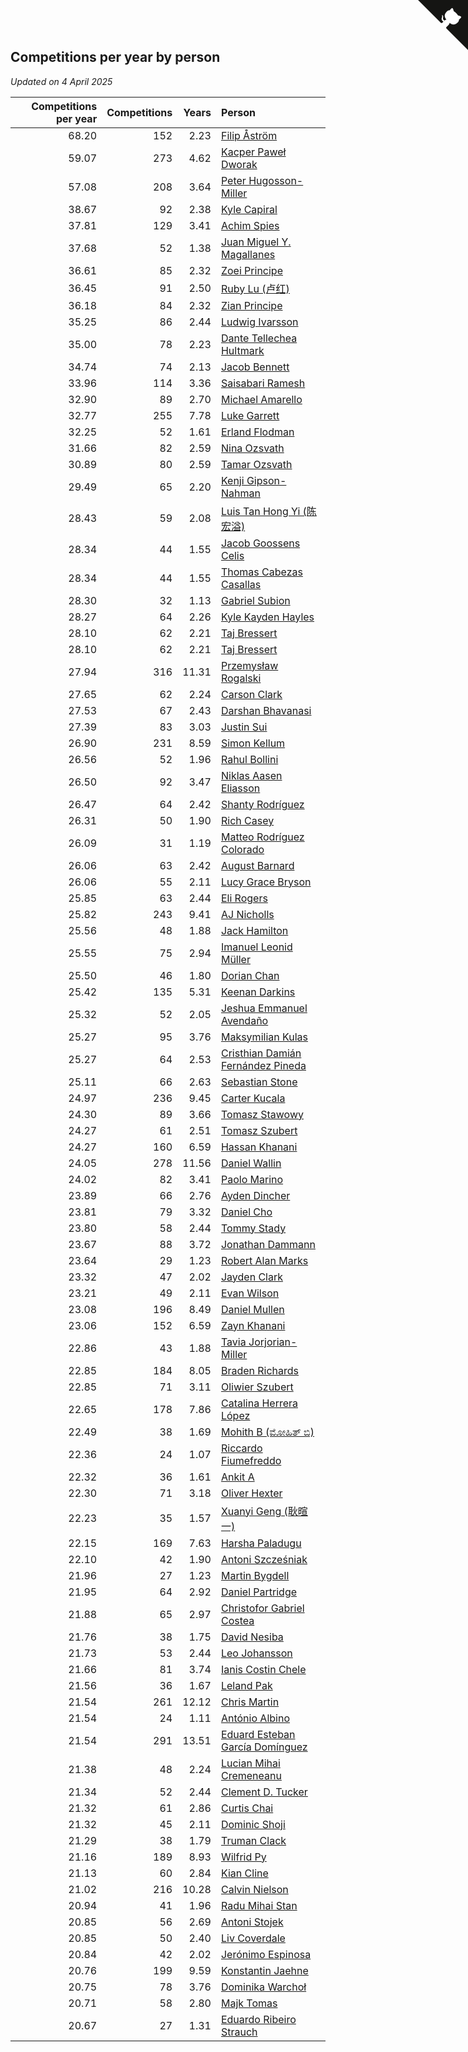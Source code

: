 ## Competitions per year by person

*Updated on  4 April 2025*

| Competitions per year | Competitions | Years | Person |
| ---: | ---: | ---: | :--- |
| 68.20 | 152 | 2.23 | [Filip Åström](https://www.worldcubeassociation.org/persons/2023ASTR01) |
| 59.07 | 273 | 4.62 | [Kacper Paweł Dworak](https://www.worldcubeassociation.org/persons/2020DWOR01) |
| 57.08 | 208 | 3.64 | [Peter Hugosson-Miller](https://www.worldcubeassociation.org/persons/2021HUGO01) |
| 38.67 | 92 | 2.38 | [Kyle Capiral](https://www.worldcubeassociation.org/persons/2022CAPI02) |
| 37.81 | 129 | 3.41 | [Achim Spies](https://www.worldcubeassociation.org/persons/2021SPIE01) |
| 37.68 | 52 | 1.38 | [Juan Miguel Y. Magallanes](https://www.worldcubeassociation.org/persons/2023MAGA09) |
| 36.61 | 85 | 2.32 | [Zoei Principe](https://www.worldcubeassociation.org/persons/2022PRIN09) |
| 36.45 | 91 | 2.50 | [Ruby Lu (卢红)](https://www.worldcubeassociation.org/persons/2022LURU01) |
| 36.18 | 84 | 2.32 | [Zian Principe](https://www.worldcubeassociation.org/persons/2022PRIN08) |
| 35.25 | 86 | 2.44 | [Ludwig Ivarsson](https://www.worldcubeassociation.org/persons/2022IVAR01) |
| 35.00 | 78 | 2.23 | [Dante Tellechea Hultmark](https://www.worldcubeassociation.org/persons/2023HULT01) |
| 34.74 | 74 | 2.13 | [Jacob Bennett](https://www.worldcubeassociation.org/persons/2023BENN04) |
| 33.96 | 114 | 3.36 | [Saisabari Ramesh](https://www.worldcubeassociation.org/persons/2021RAME01) |
| 32.90 | 89 | 2.70 | [Michael Amarello](https://www.worldcubeassociation.org/persons/2022AMAR09) |
| 32.77 | 255 | 7.78 | [Luke Garrett](https://www.worldcubeassociation.org/persons/2017GARR05) |
| 32.25 | 52 | 1.61 | [Erland Flodman](https://www.worldcubeassociation.org/persons/2023FLOD01) |
| 31.66 | 82 | 2.59 | [Nina Ozsvath](https://www.worldcubeassociation.org/persons/2022OZSV03) |
| 30.89 | 80 | 2.59 | [Tamar Ozsvath](https://www.worldcubeassociation.org/persons/2022OZSV04) |
| 29.49 | 65 | 2.20 | [Kenji Gipson-Nahman](https://www.worldcubeassociation.org/persons/2023GIPS01) |
| 28.43 | 59 | 2.08 | [Luis Tan Hong Yi (陈宏溢)](https://www.worldcubeassociation.org/persons/2023YILU01) |
| 28.34 | 44 | 1.55 | [Jacob Goossens Celis](https://www.worldcubeassociation.org/persons/2023CELI06) |
| 28.34 | 44 | 1.55 | [Thomas Cabezas Casallas](https://www.worldcubeassociation.org/persons/2023CASA08) |
| 28.30 | 32 | 1.13 | [Gabriel Subion](https://www.worldcubeassociation.org/persons/2024SUBI01) |
| 28.27 | 64 | 2.26 | [Kyle Kayden Hayles](https://www.worldcubeassociation.org/persons/2022HAYL02) |
| 28.10 | 62 | 2.21 | [Taj Bressert](https://www.worldcubeassociation.org/persons/2023BRES01) |
| 28.10 | 62 | 2.21 | [Taj Bressert](https://www.worldcubeassociation.org/persons/2023BRES01) |
| 27.94 | 316 | 11.31 | [Przemysław Rogalski](https://www.worldcubeassociation.org/persons/2013ROGA02) |
| 27.65 | 62 | 2.24 | [Carson Clark](https://www.worldcubeassociation.org/persons/2023CLAR02) |
| 27.53 | 67 | 2.43 | [Darshan Bhavanasi](https://www.worldcubeassociation.org/persons/2022BHAV01) |
| 27.39 | 83 | 3.03 | [Justin Sui](https://www.worldcubeassociation.org/persons/2022SUIJ01) |
| 26.90 | 231 | 8.59 | [Simon Kellum](https://www.worldcubeassociation.org/persons/2016KELL12) |
| 26.56 | 52 | 1.96 | [Rahul Bollini](https://www.worldcubeassociation.org/persons/2023BOLL01) |
| 26.50 | 92 | 3.47 | [Niklas Aasen Eliasson](https://www.worldcubeassociation.org/persons/2021ELIA01) |
| 26.47 | 64 | 2.42 | [Shanty Rodríguez](https://www.worldcubeassociation.org/persons/2022CUBI01) |
| 26.31 | 50 | 1.90 | [Rich Casey](https://www.worldcubeassociation.org/persons/2023CASE06) |
| 26.09 | 31 | 1.19 | [Matteo Rodríguez Colorado](https://www.worldcubeassociation.org/persons/2024COLO04) |
| 26.06 | 63 | 2.42 | [August Barnard](https://www.worldcubeassociation.org/persons/2022BARN21) |
| 26.06 | 55 | 2.11 | [Lucy Grace Bryson](https://www.worldcubeassociation.org/persons/2023BRYS01) |
| 25.85 | 63 | 2.44 | [Eli Rogers](https://www.worldcubeassociation.org/persons/2022ROGE05) |
| 25.82 | 243 | 9.41 | [AJ Nicholls](https://www.worldcubeassociation.org/persons/2015NICH04) |
| 25.56 | 48 | 1.88 | [Jack Hamilton](https://www.worldcubeassociation.org/persons/2023HAMI08) |
| 25.55 | 75 | 2.94 | [Imanuel Leonid Müller](https://www.worldcubeassociation.org/persons/2022MULL02) |
| 25.50 | 46 | 1.80 | [Dorian Chan](https://www.worldcubeassociation.org/persons/2023DORI01) |
| 25.42 | 135 | 5.31 | [Keenan Darkins](https://www.worldcubeassociation.org/persons/2019DARK02) |
| 25.32 | 52 | 2.05 | [Jeshua Emmanuel Avendaño](https://www.worldcubeassociation.org/persons/2023AVEN01) |
| 25.27 | 95 | 3.76 | [Maksymilian Kulas](https://www.worldcubeassociation.org/persons/2021KULA02) |
| 25.27 | 64 | 2.53 | [Cristhian Damián Fernández Pineda](https://www.worldcubeassociation.org/persons/2022PINE05) |
| 25.11 | 66 | 2.63 | [Sebastian Stone](https://www.worldcubeassociation.org/persons/2022STON09) |
| 24.97 | 236 | 9.45 | [Carter Kucala](https://www.worldcubeassociation.org/persons/2015KUCA01) |
| 24.30 | 89 | 3.66 | [Tomasz Stawowy](https://www.worldcubeassociation.org/persons/2021STAW01) |
| 24.27 | 61 | 2.51 | [Tomasz Szubert](https://www.worldcubeassociation.org/persons/2022SZUB02) |
| 24.27 | 160 | 6.59 | [Hassan Khanani](https://www.worldcubeassociation.org/persons/2018KHAN26) |
| 24.05 | 278 | 11.56 | [Daniel Wallin](https://www.worldcubeassociation.org/persons/2013WALL03) |
| 24.02 | 82 | 3.41 | [Paolo Marino](https://www.worldcubeassociation.org/persons/2021MARI04) |
| 23.89 | 66 | 2.76 | [Ayden Dincher](https://www.worldcubeassociation.org/persons/2022DINC01) |
| 23.81 | 79 | 3.32 | [Daniel Cho](https://www.worldcubeassociation.org/persons/2021CHOD01) |
| 23.80 | 58 | 2.44 | [Tommy Stady](https://www.worldcubeassociation.org/persons/2022STAD01) |
| 23.67 | 88 | 3.72 | [Jonathan Dammann](https://www.worldcubeassociation.org/persons/2021DAMM01) |
| 23.64 | 29 | 1.23 | [Robert Alan Marks](https://www.worldcubeassociation.org/persons/2024MARK03) |
| 23.32 | 47 | 2.02 | [Jayden Clark](https://www.worldcubeassociation.org/persons/2023CLAR13) |
| 23.21 | 49 | 2.11 | [Evan Wilson](https://www.worldcubeassociation.org/persons/2023WILS11) |
| 23.08 | 196 | 8.49 | [Daniel Mullen](https://www.worldcubeassociation.org/persons/2016MULL04) |
| 23.06 | 152 | 6.59 | [Zayn Khanani](https://www.worldcubeassociation.org/persons/2018KHAN28) |
| 22.86 | 43 | 1.88 | [Tavia Jorjorian-Miller](https://www.worldcubeassociation.org/persons/2023JORJ01) |
| 22.85 | 184 | 8.05 | [Braden Richards](https://www.worldcubeassociation.org/persons/2017RICH02) |
| 22.85 | 71 | 3.11 | [Oliwier Szubert](https://www.worldcubeassociation.org/persons/2022SZUB01) |
| 22.65 | 178 | 7.86 | [Catalina Herrera López](https://www.worldcubeassociation.org/persons/2017LOPE31) |
| 22.49 | 38 | 1.69 | [Mohith B (ಮೋಹಿತ್ ಬಿ)](https://www.worldcubeassociation.org/persons/2023BMOH01) |
| 22.36 | 24 | 1.07 | [Riccardo Fiumefreddo](https://www.worldcubeassociation.org/persons/2024RICC01) |
| 22.32 | 36 | 1.61 | [Ankit A](https://www.worldcubeassociation.org/persons/2023AANK01) |
| 22.30 | 71 | 3.18 | [Oliver Hexter](https://www.worldcubeassociation.org/persons/2022HEXT01) |
| 22.23 | 35 | 1.57 | [Xuanyi Geng (耿暄一)](https://www.worldcubeassociation.org/persons/2023GENG02) |
| 22.15 | 169 | 7.63 | [Harsha Paladugu](https://www.worldcubeassociation.org/persons/2017PALA08) |
| 22.10 | 42 | 1.90 | [Antoni Szcześniak](https://www.worldcubeassociation.org/persons/2023SZCZ04) |
| 21.96 | 27 | 1.23 | [Martin Bygdell](https://www.worldcubeassociation.org/persons/2024BYGD01) |
| 21.95 | 64 | 2.92 | [Daniel Partridge](https://www.worldcubeassociation.org/persons/2022PART02) |
| 21.88 | 65 | 2.97 | [Christofor Gabriel Costea](https://www.worldcubeassociation.org/persons/2022COST03) |
| 21.76 | 38 | 1.75 | [David Nesiba](https://www.worldcubeassociation.org/persons/2023NESI01) |
| 21.73 | 53 | 2.44 | [Leo Johansson](https://www.worldcubeassociation.org/persons/2022JOHA08) |
| 21.66 | 81 | 3.74 | [Ianis Costin Chele](https://www.worldcubeassociation.org/persons/2021CHEL01) |
| 21.56 | 36 | 1.67 | [Leland Pak](https://www.worldcubeassociation.org/persons/2023PAKL02) |
| 21.54 | 261 | 12.12 | [Chris Martin](https://www.worldcubeassociation.org/persons/2013MART03) |
| 21.54 | 24 | 1.11 | [António Albino](https://www.worldcubeassociation.org/persons/2024ALBI01) |
| 21.54 | 291 | 13.51 | [Eduard Esteban García Domínguez](https://www.worldcubeassociation.org/persons/2011EDUA01) |
| 21.38 | 48 | 2.24 | [Lucian Mihai Cremeneanu](https://www.worldcubeassociation.org/persons/2023CREM01) |
| 21.34 | 52 | 2.44 | [Clement D. Tucker](https://www.worldcubeassociation.org/persons/2022TUCK09) |
| 21.32 | 61 | 2.86 | [Curtis Chai](https://www.worldcubeassociation.org/persons/2022CHAI02) |
| 21.32 | 45 | 2.11 | [Dominic Shoji](https://www.worldcubeassociation.org/persons/2023SHOJ01) |
| 21.29 | 38 | 1.79 | [Truman Clack](https://www.worldcubeassociation.org/persons/2023CLAC02) |
| 21.16 | 189 | 8.93 | [Wilfrid Py](https://www.worldcubeassociation.org/persons/2016PYWI01) |
| 21.13 | 60 | 2.84 | [Kian Cline](https://www.worldcubeassociation.org/persons/2022CLIN01) |
| 21.02 | 216 | 10.28 | [Calvin Nielson](https://www.worldcubeassociation.org/persons/2014NIEL03) |
| 20.94 | 41 | 1.96 | [Radu Mihai Stan](https://www.worldcubeassociation.org/persons/2023STAN09) |
| 20.85 | 56 | 2.69 | [Antoni Stojek](https://www.worldcubeassociation.org/persons/2022STOJ03) |
| 20.85 | 50 | 2.40 | [Liv Coverdale](https://www.worldcubeassociation.org/persons/2022COVE02) |
| 20.84 | 42 | 2.02 | [Jerónimo Espinosa](https://www.worldcubeassociation.org/persons/2023ESPI07) |
| 20.76 | 199 | 9.59 | [Konstantin Jaehne](https://www.worldcubeassociation.org/persons/2015JAEH01) |
| 20.75 | 78 | 3.76 | [Dominika Warchoł](https://www.worldcubeassociation.org/persons/2021WARC01) |
| 20.71 | 58 | 2.80 | [Majk Tomas](https://www.worldcubeassociation.org/persons/2022TOMA05) |
| 20.67 | 27 | 1.31 | [Eduardo Ribeiro Strauch](https://www.worldcubeassociation.org/persons/2023STRA33) |


<a href="https://github.com/jonatanklosko/wca_statistics" class="github-corner" aria-label="View source on Github"><svg width="80" height="80" viewBox="0 0 250 250" style="fill:#151513; color:#fff; position: absolute; top: 0; border: 0; right: 0;" aria-hidden="true"><path d="M0,0 L115,115 L130,115 L142,142 L250,250 L250,0 Z"></path><path d="M128.3,109.0 C113.8,99.7 119.0,89.6 119.0,89.6 C122.0,82.7 120.5,78.6 120.5,78.6 C119.2,72.0 123.4,76.3 123.4,76.3 C127.3,80.9 125.5,87.3 125.5,87.3 C122.9,97.6 130.6,101.9 134.4,103.2" fill="currentColor" style="transform-origin: 130px 106px;" class="octo-arm"></path><path d="M115.0,115.0 C114.9,115.1 118.7,116.5 119.8,115.4 L133.7,101.6 C136.9,99.2 139.9,98.4 142.2,98.6 C133.8,88.0 127.5,74.4 143.8,58.0 C148.5,53.4 154.0,51.2 159.7,51.0 C160.3,49.4 163.2,43.6 171.4,40.1 C171.4,40.1 176.1,42.5 178.8,56.2 C183.1,58.6 187.2,61.8 190.9,65.4 C194.5,69.0 197.7,73.2 200.1,77.6 C213.8,80.2 216.3,84.9 216.3,84.9 C212.7,93.1 206.9,96.0 205.4,96.6 C205.1,102.4 203.0,107.8 198.3,112.5 C181.9,128.9 168.3,122.5 157.7,114.1 C157.9,116.9 156.7,120.9 152.7,124.9 L141.0,136.5 C139.8,137.7 141.6,141.9 141.8,141.8 Z" fill="currentColor" class="octo-body"></path></svg></a><style>.github-corner:hover .octo-arm{animation:octocat-wave 560ms ease-in-out}@keyframes octocat-wave{0%,100%{transform:rotate(0)}20%,60%{transform:rotate(-25deg)}40%,80%{transform:rotate(10deg)}}@media (max-width:500px){.github-corner:hover .octo-arm{animation:none}.github-corner .octo-arm{animation:octocat-wave 560ms ease-in-out}}</style>

